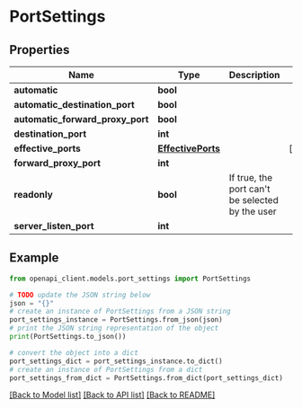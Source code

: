 # PortSettings


## Properties

Name | Type | Description | Notes
------------ | ------------- | ------------- | -------------
**automatic** | **bool** |  | 
**automatic_destination_port** | **bool** |  | 
**automatic_forward_proxy_port** | **bool** |  | 
**destination_port** | **int** |  | 
**effective_ports** | [**EffectivePorts**](EffectivePorts.md) |  | [optional] 
**forward_proxy_port** | **int** |  | 
**readonly** | **bool** | If true, the port can&#39;t be selected by the user | 
**server_listen_port** | **int** |  | 

## Example

```python
from openapi_client.models.port_settings import PortSettings

# TODO update the JSON string below
json = "{}"
# create an instance of PortSettings from a JSON string
port_settings_instance = PortSettings.from_json(json)
# print the JSON string representation of the object
print(PortSettings.to_json())

# convert the object into a dict
port_settings_dict = port_settings_instance.to_dict()
# create an instance of PortSettings from a dict
port_settings_from_dict = PortSettings.from_dict(port_settings_dict)
```
[[Back to Model list]](../README.md#documentation-for-models) [[Back to API list]](../README.md#documentation-for-api-endpoints) [[Back to README]](../README.md)


